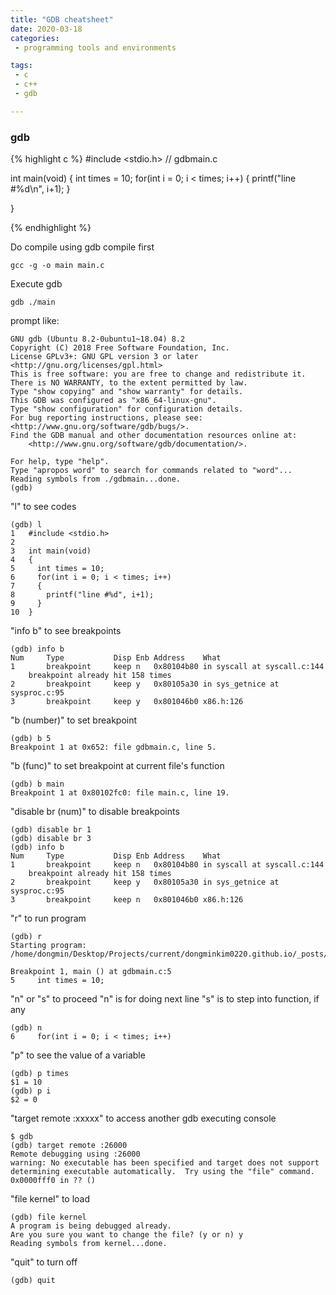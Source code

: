 ```yaml
---
title: "GDB cheatsheet"
date: 2020-03-18
categories:
 - programming tools and environments 

tags:
 - c
 - c++
 - gdb

---
```



### gdb

{% highlight c %}
#include <stdio.h>
// gdbmain.c

int main(void)
{
	int times = 10;
	for(int i = 0; i < times; i++)
	{
		printf("line #%d\n", i+1);
	} 
	
}

{% endhighlight %}


Do compile using gdb compile first
```
gcc -g -o main main.c
```

Execute gdb
```
gdb ./main
```

prompt like:
```
GNU gdb (Ubuntu 8.2-0ubuntu1~18.04) 8.2
Copyright (C) 2018 Free Software Foundation, Inc.
License GPLv3+: GNU GPL version 3 or later <http://gnu.org/licenses/gpl.html>
This is free software: you are free to change and redistribute it.
There is NO WARRANTY, to the extent permitted by law.
Type "show copying" and "show warranty" for details.
This GDB was configured as "x86_64-linux-gnu".
Type "show configuration" for configuration details.
For bug reporting instructions, please see:
<http://www.gnu.org/software/gdb/bugs/>.
Find the GDB manual and other documentation resources online at:
    <http://www.gnu.org/software/gdb/documentation/>.

For help, type "help".
Type "apropos word" to search for commands related to "word"...
Reading symbols from ./gdbmain...done.
(gdb)
```

"l" to see codes
```
(gdb) l
1	#include <stdio.h>
2	
3	int main(void)
4	{
5	  int times = 10;
6	  for(int i = 0; i < times; i++)
7	  {
8	    printf("line #%d", i+1);
9	  }
10	}

```

"info b" to see breakpoints
```
(gdb) info b
Num     Type           Disp Enb Address    What
1       breakpoint     keep n   0x80104b80 in syscall at syscall.c:144
	breakpoint already hit 158 times
2       breakpoint     keep y   0x80105a30 in sys_getnice at sysproc.c:95
3       breakpoint     keep y   0x801046b0 x86.h:126
```

"b (number)" to set breakpoint
```
(gdb) b 5
Breakpoint 1 at 0x652: file gdbmain.c, line 5.
```

"b (func)" to set breakpoint at current file's function
```
(gdb) b main
Breakpoint 1 at 0x80102fc0: file main.c, line 19.
```

"disable br (num)" to disable breakpoints
```
(gdb) disable br 1
(gdb) disable br 3
(gdb) info b
Num     Type           Disp Enb Address    What
1       breakpoint     keep n   0x80104b80 in syscall at syscall.c:144
	breakpoint already hit 158 times
2       breakpoint     keep y   0x80105a30 in sys_getnice at sysproc.c:95
3       breakpoint     keep n   0x801046b0 x86.h:126
```

"r" to run program
```
(gdb) r
Starting program: /home/dongmin/Desktop/Projects/current/dongminkim0220.github.io/_posts/2020/03/18/gdbmain 

Breakpoint 1, main () at gdbmain.c:5
5	  int times = 10;
```

"n" or "s" to proceed
"n" is for doing next line
"s" is to step into function, if any
```
(gdb) n
6	  for(int i = 0; i < times; i++)
```

"p" to see the value of a variable
```
(gdb) p times
$1 = 10
(gdb) p i
$2 = 0
```

"target remote :xxxxx" to access another gdb executing console
```
$ gdb
(gdb) target remote :26000
Remote debugging using :26000
warning: No executable has been specified and target does not support
determining executable automatically.  Try using the "file" command.
0x0000fff0 in ?? ()
```

"file kernel" to load
```
(gdb) file kernel
A program is being debugged already.
Are you sure you want to change the file? (y or n) y
Reading symbols from kernel...done.
```


"quit" to turn off
```
(gdb) quit
```

